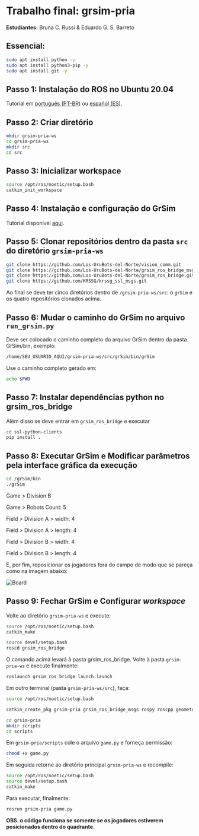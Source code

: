 # Trabalho final: grsim-pria

**Estudiantes:**
Bruna C. Russi & Eduardo G. S. Barreto

## Essencial: 

```bash
sudo apt install python -y
sudo apt install python3-pip -y
sudo apt install git -y
```

## Passo 1: Instalação do ROS no Ubuntu 20.04

Tutorial em [português (PT-BR)](https://github.com/russibc/grsim-pria/blob/main/INSTALL-ROS-PT.md) ou [español (ES)](https://github.com/russibc/grsim-pria/blob/main/INSTALL-ROS-ES.md).

## Passo 2: Criar diretório 

```bash
mkdir grsim-pria-ws
cd grsim-pria-ws
mkdir src
cd src
```
## Passo 3: Inicializar workspace
```bash
source /opt/ros/noetic/setup.bash
catkin_init_workspace
```
## Passo 4: Instalação e configuração do GrSim

Tutorial disponível [aqui](https://github.com/RoboCup-SSL/grSim/blob/master/INSTALL.md).

## Passo 5: Clonar repositórios dentro da pasta `src` do diretório `grsim-pria-ws`

```bash
git clone https://github.com/Los-UruBots-del-Norte/vision_comm.git
git clone https://github.com/Los-UruBots-del-Norte/grsim_ros_bridge_msgs.git
git clone https://github.com/Los-UruBots-del-Norte/grsim_ros_bridge.git
git clone https://github.com/KRSSG/krssg_ssl_msgs.git
```
Ao final se deve ter cinco diretórios dentro de `/grsim-pria-ws/src`: o `grSim` e os quatro repositórios clonados acima.

## Passo 6: Mudar o caminho do GrSim no arquivo `run_grsim.py`

Deve ser colocado o caminho completo do arquivo GrSim dentro da pasta GrSim/bin, exemplo:

```bash
/home/SEU_USUARIO_AQUI/grsim-pria-ws/src/grSim/bin/grSim
```

Use o caminho completo gerado em:
```bash
echo $PWD
```

## Passo 7: Instalar dependências python no grsim_ros_bridge

Além disso se deve entrar em `grsim_ros_bridge` e executar

```bash
cd ssl-python-clients
pip install .
```
## Passo 8: Executar GrSim e Modificar parâmetros pela interface gráfica da execução

```bash
cd /grSim/bin
./grSim
```

Game > Division B

Game > Robots Count: 5

Field > Division A > width: 4

Field > Division A > length: 4

Field > Division B > width: 4

Field > Division B > length: 4

E, por fim, reposicionar os jogadores fora do campo de modo que se pareça como na imagem abaixo:

![Board](https://github.com/russibc/grsim-pria/blob/main/board.png)

## Passo 9: Fechar GrSim e Configurar *workspace*

Volte ao diretório `grsim-pria-ws` e execute:

```bash
source /opt/ros/noetic/setup.bash
catkin_make
```
```bash
source devel/setup.bash
roscd grsim_ros_bridge
```
O comando acima levará à pasta grsim_ros_bridge. Volte à pasta `grsim-pria-ws` e execute finalmente:
```bash
roslaunch grsim_ros_bridge launch.launch
```

Em outro terminal (pasta `grsim-pria-ws/src`), faça:
```bash
source /opt/ros/noetic/setup.bash
```
```bash
catkin_create_pkg grsim-pria grsim_ros_bridge_msgs rospy roscpp geometry_msgs std_msgs
```
```bash
cd grsim-pria
mkdir scripts
cd scripts
```
Em `grsim-pria/scripts` cole o arquivo `game.py` e forneça permissão:
```bash
chmod +x game.py
```

Em seguida retorne ao diretório principal `grsim-pria-ws` e recompile: 
```bash
source /opt/ros/noetic/setup.bash
source devel/setup.bash
catkin_make
```
Para executar, finalmente:
```bash
rosrun grsim-pria game.py
```
**OBS. o código funciona se somente se os jogadores estiverem posicionados dentro do quadrante.**

